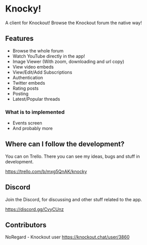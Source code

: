 # Knocky!

A client for Knockout!
Browse the Knockout forum the native way!

## Features
- Browse the whole forum
- Watch YouTube directly in the app!
- Image Viewer (With zoom, downloading and url copy)
- View video embeds
- View/Edit/Add Subscriptions
- Authentication
- Twitter embeds
- Rating posts
- Posting
- Latest/Popular threads


### What is to implemented﻿
- Events screen
- And probably more

## Where can I follow the development?
You can on Trello. There you can see my ideas, bugs and stuff in development.

https://trello.com/b/mxg5QnAK/knocky

## Discord
Join the Discord, for discussing and other stuff related to the app.

https://discord.gg/CvyCUnz

## Contributors
NoRegard - Knockout user https://knockout.chat/user/3860

